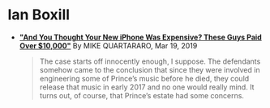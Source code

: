 
# Ian Boxill

- [**"And You Thought Your New iPhone Was Expensive? These Guys Paid Over $10,000"**](https://abovethelaw.com/2019/03/and-you-thought-your-new-iphone-was-expensive-these-guys-paid-over-10000/) By MIKE QUARTARARO, Mar 19, 2019

   > The case starts off innocently enough, I suppose. The defendants somehow came to the conclusion that since they were involved in engineering some of Prince’s music before he died, they could release that music in early 2017 and no one would really mind. It turns out, of course, that Prince’s estate had some concerns.
